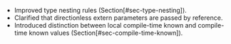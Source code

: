   - Improved type nesting rules (Section\[\#sec-type-nesting\]).
  - Clarified that directionless extern parameters are passed by
    reference.
  - Introduced distinction between local compile-time known and
    compile-time known values (Section\[\#sec-compile-time-known\]).
